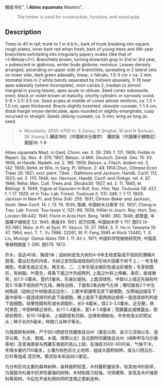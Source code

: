 鳞皮冷杉",
1.**Abies squamata** Masters",

> The timber is used for construction, furniture, and wood pulp.

## Description
Trees to 40 m tall; trunk to 1 m d.b.h.; bark of trunk breaking into square, rough plates, inner bark red when fresh, bark of young trees and 4th-year branchlets exfoliating into irregularly papery scales (like that of &lt;I&gt;Betula&lt;/I&gt;). Branchlets brown, turning brownish gray in 2nd or 3rd year, ±  pubescent or glabrous; winter buds globose, resinous. Leaves densely arranged, ascending on upper side of branchlets, spreading in 2 lateral sets on lower side, dark green adaxially, linear, ±  falcate, 1.5-3 cm ×  ca. 2 mm, stomatal lines in 2 white bands separated by midvein abaxially, 3-15 near apex adaxially (where incomplete), resin canals 2, median or almost marginal in young leaves, apex acute or obtuse. Seed cones subsessile, erect, black or violet-brown at maturity, shortly cylindric or narrowly ovoid, 5-8 ×  2.5-3.5 cm. Seed scales at middle of cones almost reniform, ca. 1.3 ×  1.5 cm, apex thickened. Bracts slightly exserted, obovate-cuneate, 1-1.4 cm, distal margin erose-denticulate, apex rounded or slightly emarginate, cusp recurved or straight. Seeds oblong-cuneate, ca. 5 mm; wing as long as seed.

> *  Mountains; 3000-4700 m. S Gansu, S Qinghai, W and N Sichuan, SE Xizang
**1. 鳞皮冷杉（中国树木分类学）　鳞皮枞（中国裸子植物志）　图版16: 1-9**

Abies squamata Mast. in Gard. Chron. ser. 3. 39: 299. f. 121. 1906; Fedde in Repert. Sp. Nov. 4: 370. 1907; Beissn. in Mitt. Deutsch. Dendr. Ges. 15: 93. 1906, et Handb. Nadelh. ed. 2. 195. 1909, Beissn. u. Fitsch. ibidem ed. 3. 142. 1930; Rehd. et Wils. in Sarg. Pl. Wilson. 2: 48. 1914.Chun, Chinese Econ Trees 29. 1921, excl. plant. Tibet. ; Dallimore and Jackson, Handb. Conif. 113. 1923; ed. 3. 170. 1948, rev. Harrison, Handb. Conif. and Ginkgo. ed. 4. 87. 1966; Rehd. Man. Cult. Trees and. Shrubs30. 1927, ed. 2. 11. 1940, et Bibliogr. 8. 1949; Viguie et Gaussen in Bull. Soc. Hist. Nat. Toulouse 58: 427. f. 1-17. 1929, et in Trav. Lab. Forest. Toulouse Ⅱ, 1(1): 349. f. 1-17. 1929; Jackson in New Fl. and Silva 3(4): 255. 1931; Clinton-Baker and Jackson, Illustr. New Conif. 14. t. 13. 19. 1935; 陈嵘, 中国树木分类学 32. 1937; Cheng in Trav. Lab. Forest. Tou-louse Ⅴ, 1(2): 99. 1939; Hillier in Journ. Roy. Hort. Soc. London 66:442. 1941; Florin in Acta Hort. Berg. 14(8): 360. 1948; 郝景盛, 中国裸子植物志 53. 1945, 再版49. 1951; 郑万钧等, 中国树木学 1: 117. 图53 (4-10).1961; Matz. in Fl. et Syst. Pl. Vascul. 13: 27. 1964; S. Y. Hu in Taiwania 10: 47. 1964, excl. T. T. Yu 7886. 23261, W. P. Fang 3585 et Rock 13440; T. S. Liu, Monogr. Genus Abies 159. t. 11. 62 c. 1971; 中国科学院植物研究所, 中国高等植物图鉴 1: 290. 图579. 1972.

乔木，高达40米，胸径1米；幼树树皮及大树的4-6年生枝皮裂成不规则的薄鳞片脱落，露出红色的内皮，大树之皮则裂成规则的方形块片固着于树干上；一年生枝褐色，有密毛或近无毛，稀无毛，二、三年生枝淡褐灰色或淡灰褐色；冬芽卵圆形，有树脂。叶密生，枝条下面之叶列成两列, 上面之叶斜上伸展，条形，直或微弯，长1.5-3厘米，宽约2毫米，先端尖或钝，上面深绿色，中部以上或近先端有时具3-15条不规则的气孔线，微有白粉，下面有2条白粉气孔带；横切面有2个中生树脂道（幼树之叶树脂道近边生），上面中部通常无皮下层细胞，仅两端边缘及下面中部有一层连续排列的皮下层细胞，稀上面至下面两侧边缘有一层连续排列的皮下层细胞。球果短圆柱形或长卵圆形，长5-8厘米，径2.5-3.5厘米，近无梗，熟时黑色；中部种鳞近肾形，长1.1-1.4厘米，宽1.4-1.8厘米；苞鳞露出或微露出，倒卵状楔形，长10-14毫米，上端圆或有凹缺，边缘有细缺齿，中央有急尖的短尖头；种子长约5毫米，种翅几与种子等长。

为我国特有树种，产于四川西部甘孜藏族自治州（康定以西、金沙江流域以东、道孚以南、九龙、稻城、乡城、得荣以北）及北部阿坝藏族自治州（绰斯甲及马尔康等地）及青海南部与西藏东南部的高山上部。在海拔3500-4000米，气候干冷，年降水量约700毫米，土壤为棕色灰化土地带，组成大面积纯林，或与川西云杉、红杉等组成 混交林。模式标本采自四川康定。

为分布区内主要的森林树种，森林面积较宽，木材蓄积量较多，较其他冷杉耐旱，为我国冷杉属中抗旱性最强的树种。木材耐腐力较强，可供建筑、家具及木纤维原料等用材。今后在开发利用的同时宜用之更新造林。
